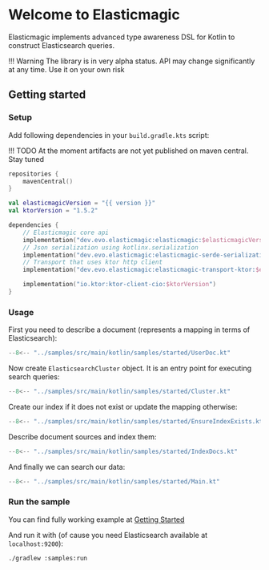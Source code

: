 # Welcome to Elasticmagic

Elasticmagic implements advanced type awareness DSL for Kotlin to construct Elasticsearch queries.

!!! Warning
    The library is in very alpha status. API may change significantly at any time.
    Use it on your own risk

## Getting started

### Setup

Add following dependencies in your `build.gradle.kts` script:

!!! TODO
    At the moment artifacts are not yet published on maven central. Stay tuned   

```kotlin
repositories {
    mavenCentral()
}

val elasticmagicVersion = "{{ version }}"
val ktorVersion = "1.5.2"

dependencies {
    // Elasticmagic core api
    implementation("dev.evo.elasticmagic:elasticmagic:$elasticmagicVersion")
    // Json serialization using kotlinx.serialization
    implementation("dev.evo.elasticmagic:elasticmagic-serde-serialization-json:$elasticmagicVersion")
    // Transport that uses ktor http client
    implementation("dev.evo.elasticmagic:elasticmagic-transport-ktor:$elasticmagicVersion")

    implementation("io.ktor:ktor-client-cio:$ktorVersion")
}
```

### Usage

First you need to describe a document (represents a mapping in terms of Elasticsearch):

```kotlin
--8<-- "../samples/src/main/kotlin/samples/started/UserDoc.kt"
```

Now create `ElasticsearchCluster` object. It is an entry point for executing search queries:

```kotlin
--8<-- "../samples/src/main/kotlin/samples/started/Cluster.kt"
```

Create our index if it does not exist or update the mapping otherwise:

```kotlin
--8<-- "../samples/src/main/kotlin/samples/started/EnsureIndexExists.kt"
```

Describe document sources and index them: 

```kotlin
--8<-- "../samples/src/main/kotlin/samples/started/IndexDocs.kt"
```

And finally we can search our data:

```kotlin
--8<-- "../samples/src/main/kotlin/samples/started/Main.kt"
```

### Run the sample

You can find fully working example at [Getting Started](https://github.com/anti-social/elasticmagic-kt/tree/master/samples/src/main/kotlin/samples/started)

And run it with (of cause you need Elasticsearch available at `localhost:9200`):

```shell
./gradlew :samples:run
```
